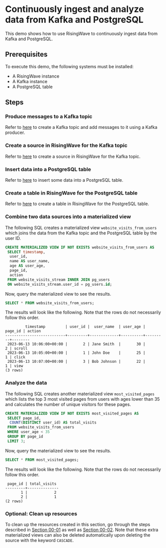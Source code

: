 # Continuously ingest and analyze data from Kafka and PostgreSQL

This demo shows how to use RisingWave to continuously ingest data from Kafka and PostgreSQL.

## Prerequisites

To execute this demo, the following systems must be installed:

* A RisingWave instance
* A Kafka instance
* A PostgreSQL table

## Steps

### Produce messages to a Kafka topic

Refer to [here](../../00-get-started/01-ingest-kafka-data.md#use-kafka-to-produce-messages) to create a Kafka topic and add messages to it using a Kafka producer.

### Create a source in RisingWave for the Kafka topic

Refer to [here](../../00-get-started/01-ingest-kafka-data.md#create-a-source) to create a source in RisingWave for the Kafka topic.

### Insert data into a PostgreSQL table

Refer to [here](../../00-get-started/02-ingest-pg-cdc.md#create-a-table-in-postgresql) to insert some data into a PostgreSQL table.

### Create a table in RisingWave for the PostgreSQL table

Refer to [here](../../00-get-started/02-ingest-pg-cdc.md#use-risingwave-to-process-the-data) to create a table in RisingWave for the PostgreSQL table.

### Combine two data sources into a materialized view

The following SQL creates a materialized view `website_visits_from_users` which joins the data from the Kafka topic and the PostgreSQL table by the user ID.

```sql
CREATE MATERIALIZED VIEW IF NOT EXISTS website_visits_from_users AS
 SELECT timestamp, 
  user_id,
  name AS user_name,
  age AS user_age,
  page_id,
  action
 FROM website_visits_stream INNER JOIN pg_users 
 ON website_visits_stream.user_id = pg_users.id;
```

Now, query the materialized view to see the results.

```sql
SELECT * FROM website_visits_from_users;
```

The results will look like the following. Note that the rows do not necessarily follow this order.

```terminal
         timestamp         | user_id |  user_name  | user_age | page_id | action
---------------------------+---------+-------------+----------+---------+--------
 2023-06-13 10:06:00+00:00 |       2 | Jane Smith  |       30 |       2 | scroll
 2023-06-13 10:05:00+00:00 |       1 | John Doe    |       25 |       1 | click
 2023-06-13 10:07:00+00:00 |       3 | Bob Johnson |       22 |       1 | view
(3 rows)
```

### Analyze the data

The following SQL creates another materialized view `most_visited_pages` which lists the top 3 most visited pages from users with ages lower than 35 and calculates the number of unique visitors for these pages.

```sql
CREATE MATERIALIZED VIEW IF NOT EXISTS most_visited_pages AS
 SELECT page_id,
  COUNT(DISTINCT user_id) AS total_visits
 FROM website_visits_from_users
 WHERE user_age < 35
 GROUP BY page_id
 LIMIT 3;
```

Now, query the materialized view to see the results.

```sql
SELECT * FROM most_visited_pages;
```

The results will look like the following. Note that the rows do not necessarily follow this order.

```terminal
 page_id | total_visits
---------+--------------
       1 |            2
       2 |            1
(2 rows)
```

### Optional: Clean up resources
To clean up the resources created in this section, go through the steps described in [Section 00-01](../00-get-started/01-ingest-kafka-data.md#optional-clean-up-resources) as well as [Section 00-02](../00-get-started/02-ingest-pg-cdc.md#optional-clean-up-resources). Note that these extra materialized views can also be deleted automatically upon deleting the source with the keyword `CASCADE`.
